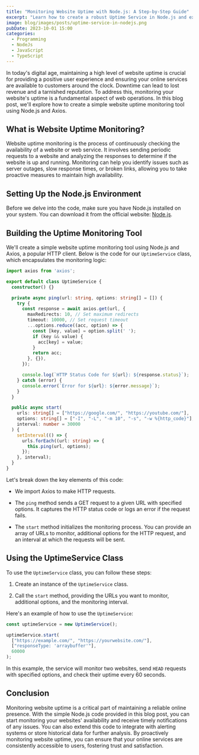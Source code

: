 ```yaml
---
title: "Monitoring Website Uptime with Node.js: A Step-by-Step Guide"
excerpt: "Learn how to create a robust Uptime Service in Node.js and explore best practices for writing clean and maintainable code."
image: blog/images/posts/uptime-service-in-nodejs.png
pubDate: 2023-10-01 15:00
categories:
  - Programming
  - NodeJs
  - JavaScript
  - TypeScript
---
```



In today's digital age, maintaining a high level of website uptime is crucial for providing a positive user experience and ensuring your online services are available to customers around the clock. Downtime can lead to lost revenue and a tarnished reputation. To address this, monitoring your website's uptime is a fundamental aspect of web operations. In this blog post, we'll explore how to create a simple website uptime monitoring tool using Node.js and Axios.

## What is Website Uptime Monitoring?

Website uptime monitoring is the process of continuously checking the availability of a website or web service. It involves sending periodic requests to a website and analyzing the responses to determine if the website is up and running. Monitoring can help you identify issues such as server outages, slow response times, or broken links, allowing you to take proactive measures to maintain high availability.

## Setting Up the Node.js Environment

Before we delve into the code, make sure you have Node.js installed on your system. You can download it from the official website: [Node.js](https://nodejs.org/).

## Building the Uptime Monitoring Tool

We'll create a simple website uptime monitoring tool using Node.js and Axios, a popular HTTP client. Below is the code for our `UptimeService` class, which encapsulates the monitoring logic:

```typescript
import axios from 'axios';

export default class UptimeService {
  constructor() {}

  private async ping(url: string, options: string[] = []) {
    try {
      const response = await axios.get(url, {
        maxRedirects: 10, // Set maximum redirects
        timeout: 10000, // Set request timeout
        ...options.reduce((acc, option) => {
          const [key, value] = option.split(' ');
          if (key && value) {
            acc[key] = value;
          }
          return acc;
        }, {}),
      });

      console.log(`HTTP Status Code for ${url}: ${response.status}`);
    } catch (error) {
      console.error(`Error for ${url}: ${error.message}`);
    }
  }

  public async start(
    urls: string[] = ["https://google.com/", "https://youtube.com/"],
    options: string[] = ["-I", "-L", "-m 10", "-s", "-w %{http_code}"],
    interval: number = 30000
  ) {
    setInterval(() => {
      urls.forEach((url: string) => {
        this.ping(url, options);
      });
    }, interval);
  }
}
```

Let's break down the key elements of this code:

- We import Axios to make HTTP requests.

- The `ping` method sends a GET request to a given URL with specified options. It captures the HTTP status code or logs an error if the request fails.

- The `start` method initializes the monitoring process. You can provide an array of URLs to monitor, additional options for the HTTP request, and an interval at which the requests will be sent.

## Using the UptimeService Class

To use the `UptimeService` class, you can follow these steps:

1. Create an instance of the `UptimeService` class.

2. Call the `start` method, providing the URLs you want to monitor, additional options, and the monitoring interval.

Here's an example of how to use the `UptimeService`:

```javascript
const uptimeService = new UptimeService();

uptimeService.start(
  ["https://example.com/", "https://yourwebsite.com/"],
  ["responseType: 'arraybuffer'"],
  60000
);
```

In this example, the service will monitor two websites, send `HEAD` requests with specified options, and check their uptime every 60 seconds.

## Conclusion

Monitoring website uptime is a critical part of maintaining a reliable online presence. With the simple Node.js code provided in this blog post, you can start monitoring your websites' availability and receive timely notifications of any issues. You can also extend this code to integrate with alerting systems or store historical data for further analysis. By proactively monitoring website uptime, you can ensure that your online services are consistently accessible to users, fostering trust and satisfaction.

